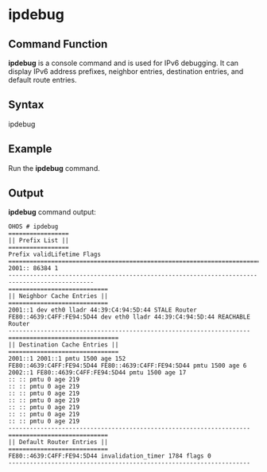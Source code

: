 # ipdebug


## Command Function

**ipdebug** is a console command and is used for IPv6 debugging. It can display IPv6 address prefixes, neighbor entries, destination entries, and default route entries.


## Syntax

ipdebug


## Example

Run the **ipdebug** command.


## Output

**ipdebug** command output:

```
OHOS # ipdebug
=================
|| Prefix List ||
=================
Prefix validLifetime Flags
==============================================================================================
2001:: 86384 1
----------------------------------------------------------------------------------------------
============================
|| Neighbor Cache Entries ||
============================
2001::1 dev eth0 lladr 44:39:C4:94:5D:44 STALE Router
FE80::4639:C4FF:FE94:5D44 dev eth0 lladr 44:39:C4:94:5D:44 REACHABLE Router
--------------------------------------------------------------------
===============================
|| Destination Cache Entries ||
===============================
2001::1 2001::1 pmtu 1500 age 152
FE80::4639:C4FF:FE94:5D44 FE80::4639:C4FF:FE94:5D44 pmtu 1500 age 6
2002::1 FE80::4639:C4FF:FE94:5D44 pmtu 1500 age 17
:: :: pmtu 0 age 219
:: :: pmtu 0 age 219
:: :: pmtu 0 age 219
:: :: pmtu 0 age 219
:: :: pmtu 0 age 219
:: :: pmtu 0 age 219
:: :: pmtu 0 age 219
--------------------------------------------------------------------
============================
|| Default Router Entries ||
============================
FE80::4639:C4FF:FE94:5D44 invalidation_timer 1784 flags 0
--------------------------------------------------------------------
```
